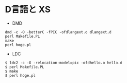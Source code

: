 # D言語と  XS

- DMD

```console
dmd -c -O -betterC -fPIC -ofdlangext.o dlangext.d
perl Makefile.PL
make
perl hoge.pl
```

- LDC

```console
$ ldc2 -c -O -relocation-model=pic -ofdhello.o hello.d
$ perl Makefile.PL
$ make
$ perl hoge.pl
```
